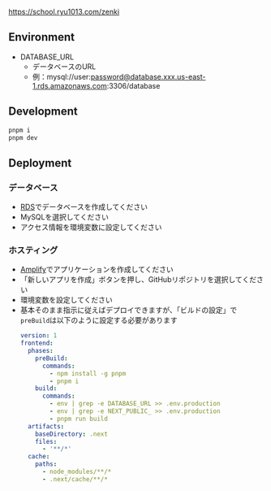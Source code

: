 https://school.ryu1013.com/zenki

## Environment

- DATABASE_URL
  - データベースのURL
  - 例：mysql://user:password@database.xxx.us-east-1.rds.amazonaws.com:3306/database


## Development
```bash
pnpm i
pnpm dev
```

## Deployment

### データベース
- [RDS](https://us-east-1.console.aws.amazon.com/rds/home?region=us-east-1#)でデータベースを作成してください
- MySQLを選択してください
- アクセス情報を環境変数に設定してください

### ホスティング
- [Amplify](https://us-east-1.console.aws.amazon.com/amplify/apps)でアプリケーションを作成してください
- 「新しいアプリを作成」ボタンを押し、GitHubリポジトリを選択してください
- 環境変数を設定してください
- 基本そのまま指示に従えばデプロイできますが、「ビルドの設定」で`preBuild`は以下のように設定する必要があります
  ```yml
  version: 1
  frontend:
    phases:
      preBuild:
        commands:
          - npm install -g pnpm
          - pnpm i
      build:
        commands:
          - env | grep -e DATABASE_URL >> .env.production
          - env | grep -e NEXT_PUBLIC_ >> .env.production
          - pnpm run build
    artifacts:
      baseDirectory: .next
      files:
        - '**/*'
    cache:
      paths:
        - node_modules/**/*
        - .next/cache/**/*
  ```
